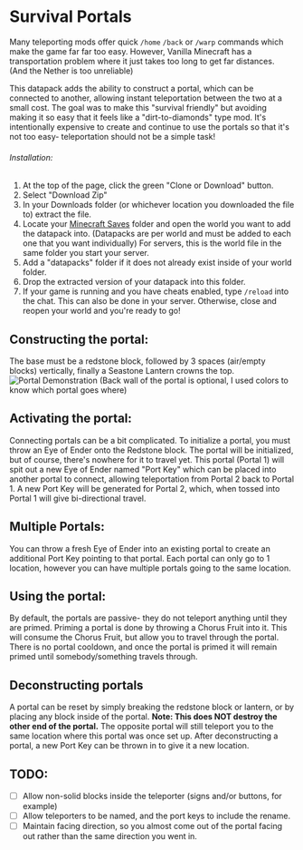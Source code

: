 <!--
  TODO:
  Cross dimension travel
  Named portals, which name the Port Keys
-->
# Survival Portals

Many teleporting mods offer quick `/home` `/back` or `/warp` commands which make the game far far too easy. However, Vanilla Minecraft has a transportation problem where it just takes too long to get far distances. (And the Nether is too unreliable)

This datapack adds the ability to construct a portal, which can be connected to another, allowing instant teleportation between the two at a small cost. The goal was to make this "survival friendly" but avoiding making it so easy that it feels like a "dirt-to-diamonds" type mod. It's intentionally expensive to create and continue to use the portals so that it's not too easy- teleportation should not be a simple task!

###### Installation:

1. At the top of the page, click the green "Clone or Download" button.
2. Select "Download Zip"
3. In your Downloads folder (or whichever location you downloaded the file to) extract the file.
4. Locate your [Minecraft Saves](https://minecraft.gamepedia.com/Frequently_asked_questions#Q:_How_do_I_play_an_external_map_in_Survival_Mode.3F) folder and open the world you want to add the datapack into. (Datapacks are per world and must be added to each one that you want individually) For servers, this is the world file in the same folder you start your server.
5. Add a "datapacks" folder if it does not already exist inside of your world folder.
6. Drop the extracted version of your datapack into this folder.
7. If your game is running and you have cheats enabled, type `/reload` into the chat. This can also be done in your server. Otherwise, close and reopen your world and you're ready to go!

## Constructing the portal:

The base must be a redstone block, followed by 3 spaces (air/empty blocks) vertically, finally a Seastone Lantern crowns the top.
![Portal Demonstration](https://user-images.githubusercontent.com/8505362/92209906-0ad65d00-ee4b-11ea-920e-fbe6685b20e8.png)
(Back wall of the portal is optional, I used colors to know which portal goes where)

## Activating the portal:

Connecting portals can be a bit complicated. To initialize a portal, you must throw an Eye of Ender onto the Redstone block. The portal will be initialized, but of course, there's nowhere for it to travel yet. This portal (Portal 1) will spit out a new Eye of Ender named "Port Key" which can be placed into another portal to connect, allowing teleportation from Portal 2 back to Portal 1. A new Port Key will be generated for Portal 2, which, when tossed into Portal 1 will give bi-directional travel.

## Multiple Portals:

You can throw a fresh Eye of Ender into an existing portal to create an additional Port Key pointing to that portal. Each portal can only go to 1 location, however you can have multiple portals going to the same location.

## Using the portal:

By default, the portals are passive- they do not teleport anything until they are primed. Priming a portal is done by throwing a Chorus Fruit into it. This will consume the Chorus Fruit, but allow you to travel through the portal. There is no portal cooldown, and once the portal is primed it will remain primed until somebody/something travels through.

## Deconstructing portals

A portal can be reset by simply breaking the redstone block or lantern, or by placing any block inside of the portal. **Note: This does NOT destroy the other end of the portal.** The opposite portal will still teleport you to the same location where this portal was once set up. After deconstructing a portal, a new Port Key can be thrown in to give it a new location.

## TODO:

- [ ] Allow non-solid blocks inside the teleporter (signs and/or buttons, for example)
- [ ] Allow teleporters to be named, and the port keys to include the rename.
- [ ] Maintain facing direction, so you almost come out of the portal facing out rather than the same direction you went in.
